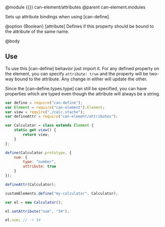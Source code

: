 @module {{}} can-element/attributes
@parent can-element.modules

Sets up attribute bindings when using [can-define].

@option {Boolean} [attribute] Defines if this property should be bound to the attribute of the same name.

@body

## Use

To use this [can-define] behavior just import it. For any defined property on the element, you can specify `attribute: true` and the property will be two-way bound to the attribute. Any change in either will update the other.

Since the [can-define.types.type] can still be specified, you can have properties which are typed even though the attribute will always be a string.

```js
var define = require("can-define");
var Element = require("can-element").Element;
var view = require("./calc.stache");
var defineAttr = require("can-element/attributes");

var Calculator = class extends Element {
	static get view() {
		return view;
	}
};

define(Calculator.prototype, {
	num: {
		type: "number",
		attribute: true
	}
});

defineAttr(Calculator);

customElements.define("my-calculator", Calculator);

var el = new Calculator();

el.setAttribute("num", "34");

el.num; // -> 34
```
